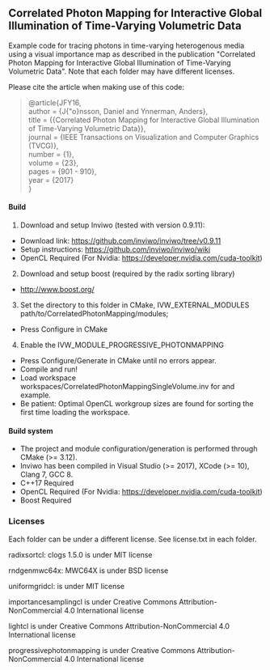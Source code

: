 ## Correlated Photon Mapping for Interactive Global Illumination of Time-Varying Volumetric Data

Example code for tracing photons in time-varying heterogenous media using a visual importance map as described in the publication "Correlated Photon Mapping for Interactive Global Illumination of Time-Varying Volumetric Data".
Note that each folder may have different licenses.

Please cite the article when making use of this code:

> @article{JFY16,<br>
 author       = {J{\"o}nsson, Daniel and Ynnerman, Anders},<br>
  title        = {{Correlated Photon Mapping for Interactive Global Illumination of Time-Varying Volumetric Data}},<br>
  journal      = {IEEE Transactions on Visualization and Computer Graphics (TVCG)},<br>
  number       = {1},<br>
  volume       = {23},<br>
  pages        = {901 - 910},<br>
  year         = {2017}<br>
}

#### Build
1. Download and setup Inviwo (tested with version 0.9.11):
 - Download link: https://github.com/inviwo/inviwo/tree/v0.9.11
 - Setup instructions: https://github.com/inviwo/inviwo/wiki
 - OpenCL Required (For Nvidia: https://developer.nvidia.com/cuda-toolkit)
 
2. Download and setup boost (required by the radix sorting library)
  - http://www.boost.org/


3. Set the directory to this folder in CMake, IVW_EXTERNAL_MODULES path/to/CorrelatedPhotonMapping/modules;
- Press Configure in CMake
4. Enable the IVW_MODULE_PROGRESSIVE_PHOTONMAPPING
 - Press Configure/Generate in CMake until no errors appear.
 - Compile and run!
 - Load workspace workspaces/CorrelatedPhotonMappingSingleVolume.inv for and example. 
 - Be patient: Optimal OpenCL workgroup sizes are found for sorting the first time loading the workspace. 

#### Build system
 - The project and module configuration/generation is performed through CMake (>= 3.12).
 - Inviwo has been compiled in Visual Studio (>= 2017), XCode (>= 10), Clang 7, GCC 8.
 - C++17 Required
 - OpenCL Required (For Nvidia: https://developer.nvidia.com/cuda-toolkit)
 - Boost Required
 
### Licenses
Each folder can be under a different license. See license.txt in each folder. 

radixsortcl: clogs 1.5.0 is under MIT license 

rndgenmwc64x: MWC64X is under BSD license

uniformgridcl: is under MIT license

importancesamplingcl is under Creative Commons Attribution-NonCommercial 4.0 International license 

lightcl is under Creative Commons Attribution-NonCommercial 4.0 International license 

progressivephotonmapping is under Creative Commons Attribution-NonCommercial 4.0 International license 
